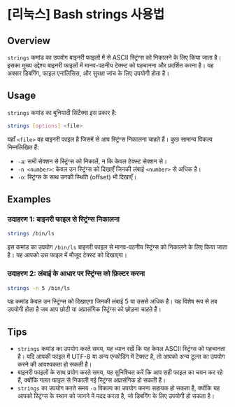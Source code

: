 # [리눅스] Bash strings 사용법

## Overview
`strings` कमांड का उपयोग बाइनरी फाइलों में से ASCII स्ट्रिंग्स को निकालने के लिए किया जाता है। इसका मुख्य उद्देश्य बाइनरी फाइलों में मानव-पठनीय टेक्स्ट को पहचानना और प्रदर्शित करना है। यह अक्सर डिबगिंग, फाइल एनालिसिस, और सुरक्षा जांच के लिए उपयोगी होता है।

## Usage
`strings` कमांड का बुनियादी सिंटैक्स इस प्रकार है:

```bash
strings [options] <file>
```

यहाँ `<file>` वह बाइनरी फाइल है जिसमें से आप स्ट्रिंग्स निकालना चाहते हैं। कुछ सामान्य विकल्प निम्नलिखित हैं:

- `-a`: सभी सेक्शन से स्ट्रिंग्स को निकालें, न कि केवल टेक्स्ट सेक्शन से।
- `-n <number>`: केवल उन स्ट्रिंग्स को दिखाएँ जिनकी लंबाई `<number>` से अधिक है।
- `-o`: स्ट्रिंग्स के साथ उनकी स्थिति (offset) भी दिखाएँ।

## Examples
### उदाहरण 1: बाइनरी फाइल से स्ट्रिंग्स निकालना

```bash
strings /bin/ls
```
इस कमांड का उपयोग `/bin/ls` बाइनरी फाइल से मानव-पठनीय स्ट्रिंग्स को निकालने के लिए किया जाता है। यह आपको उस फाइल में मौजूद टेक्स्ट को दिखाएगा।

### उदाहरण 2: लंबाई के आधार पर स्ट्रिंग्स को फ़िल्टर करना

```bash
strings -n 5 /bin/ls
```
यह कमांड केवल उन स्ट्रिंग्स को दिखाएगा जिनकी लंबाई 5 या उससे अधिक है। यह विशेष रूप से तब उपयोगी होता है जब आप छोटी या अप्रासंगिक स्ट्रिंग्स को छोड़ना चाहते हैं।

## Tips
- `strings` कमांड का उपयोग करते समय, यह ध्यान रखें कि यह केवल ASCII स्ट्रिंग्स को पहचानता है। यदि आपकी फाइल में UTF-8 या अन्य एन्कोडिंग में टेक्स्ट है, तो आपको अन्य टूल्स का उपयोग करने की आवश्यकता हो सकती है।
- बाइनरी फाइलों के साथ प्रयोग करते समय, यह सुनिश्चित करें कि आप सही फाइल का चयन कर रहे हैं, क्योंकि गलत फाइल से निकाली गई स्ट्रिंग्स अप्रासंगिक हो सकती हैं।
- `strings` का उपयोग करते समय `-o` विकल्प का उपयोग करना सहायक हो सकता है, क्योंकि यह आपको स्ट्रिंग्स के स्थान को जानने में मदद करता है, जो डिबगिंग के लिए उपयोगी हो सकता है।